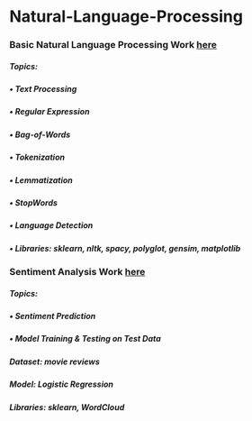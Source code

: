 # Natural-Language-Processing

### Basic Natural Language Processing Work [here](https://github.com/Muhammad-Usama-07/Natural-Language-Processing/tree/main/NLP_Basics)
##### Topics:
##### • Text Processing
##### • Regular Expression
##### • Bag-of-Words
##### • Tokenization
##### • Lemmatization
##### • StopWords
##### • Language Detection

##### • **Libraries:** sklearn, nltk, spacy, polyglot, gensim, matplotlib
### Sentiment Analysis Work [here](https://github.com/Muhammad-Usama-07/Natural-Language-Processing/tree/main/Sentiment_Analysis)

##### Topics:
##### • Sentiment Prediction
##### • Model Training & Testing on Test Data

##### **Dataset:** movie reviews
##### **Model:** Logistic Regression
##### **Libraries:** sklearn, WordCloud
